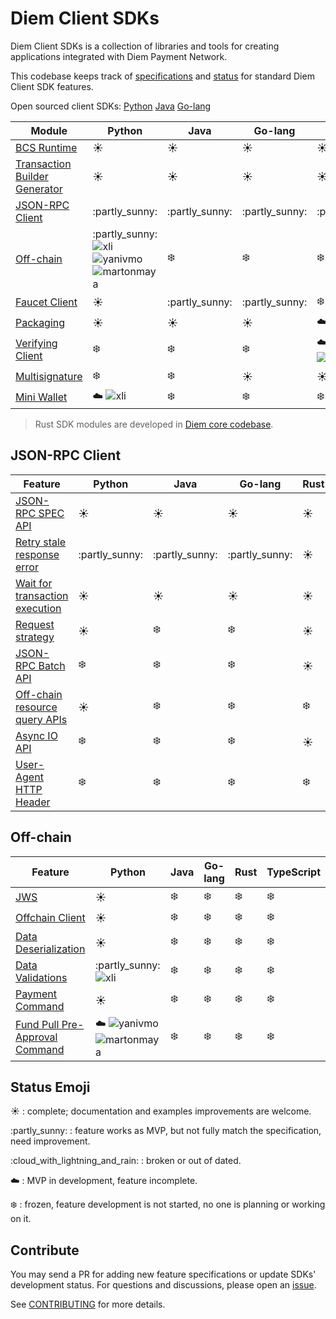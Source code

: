 # Diem Client SDKs

Diem Client SDKs is a collection of libraries and tools for creating applications integrated with Diem Payment Network.

This codebase keeps track of [specifications](specs) and [status](status.md) for standard Diem Client SDK features.

Open sourced client SDKs: [Python][l1] [Java][l2] [Go-lang][l3]

| Module                             | Python                                          | Java            | Go-lang         | Rust                  | TypeScript      | C#          | C++                                 |
|------------------------------------|-------------------------------------------------|-----------------|-----------------|-----------------------|-----------------|-------------|-------------------------------------|
| [BCS Runtime][1]                   | :sunny:                                         | :sunny:         | :sunny:         | :sunny:               | :partly\_sunny: | :sunny:     | :sunny:                             |
| [Transaction Builder Generator][2] | :sunny:                                         | :sunny:         | :sunny:         | :sunny:               | :snowflake:     | :snowflake: | :partly\_sunny:                     |
| [JSON-RPC Client][3]               | :partly\_sunny:                                 | :partly\_sunny: | :partly\_sunny: | :partly\_sunny:       | :partly\_sunny: | :snowflake: | :cloud\_with\_lightning\_and\_rain: |
| [Off-chain][4]                     | :partly\_sunny: ![xli] ![yanivmo] ![martonmaya] | :snowflake:     | :snowflake:     | :snowflake:           | :snowflake:     | :snowflake: | :snowflake:                         |
| [Faucet Client][5]                 | :sunny:                                         | :partly\_sunny: | :partly\_sunny: | :snowflake:           | :partly\_sunny: | :snowflake: | :snowflake:                         |
| [Packaging][6]                     | :sunny:                                         | :sunny:         | :sunny:         | :cloud: ![bmwill]     | :snowflake:     | :snowflake: | :snowflake:                         |
| [Verifying Client][7]              | :snowflake:                                     | :snowflake:     | :snowflake:     | :cloud: ![anomalroil] | :snowflake:     | :snowflake: | :snowflake:                         |
| [Multisignature][8]                | :snowflake:                                     | :snowflake:     | :sunny:         | :sunny:               | :snowflake:     | :snowflake: | :snowflake:                         |
| [Mini Wallet][9]                   | :cloud: ![xli]                                  | :snowflake:     | :snowflake:     | :snowflake:           | :snowflake:     | :snowflake: | :snowflake:                         |


> Rust SDK modules are developed in [Diem core codebase](https://github.com/diem/diem).


## JSON-RPC Client

| Feature                              | Python          | Java            | Go-lang         | Rust        | TypeScript  |
|--------------------------------------|-----------------|-----------------|-----------------|-------------|-------------|
| [JSON-RPC SPEC API][c1]              | :sunny:         | :sunny:         | :sunny:         | :sunny:     | :sunny:     |
| [Retry stale response error][c2]     | :partly\_sunny: | :partly\_sunny: | :partly\_sunny: | :sunny:     | :cloud:     |
| [Wait for transaction execution][c3] | :sunny:         | :sunny:         | :sunny:         | :sunny:     | :sunny:     |
| [Request strategy][c4]               | :sunny:         | :snowflake:     | :snowflake:     | :sunny:     | :snowflake: |
| [JSON-RPC Batch API][c5]             | :snowflake:     | :snowflake:     | :snowflake:     | :sunny:     | :snowflake: |
| [Off-chain resource query APIs][c6]  | :sunny:         | :snowflake:     | :snowflake:     | :snowflake: | :snowflake: |
| [Async IO API][c7]                   | :snowflake:     | :snowflake:     | :snowflake:     | :sunny:     | :snowflake: |
| [User-Agent HTTP Header][c8]         | :snowflake:     | :snowflake:     | :snowflake:     | :snowflake: | :snowflake: |


## Off-chain

| Feature                              | Python                           | Java        | Go-lang     | Rust        | TypeScript  |
|--------------------------------------|----------------------------------|-------------|-------------|-------------|-------------|
| [JWS][o1]                            | :sunny:                          | :snowflake: | :snowflake: | :snowflake: | :snowflake: |
| [Offchain Client][o2]                | :sunny:                          | :snowflake: | :snowflake: | :snowflake: | :snowflake: |
| [Data Deserialization][o3]           | :sunny:                          | :snowflake: | :snowflake: | :snowflake: | :snowflake: |
| [Data Validations][o4]               | :partly\_sunny: ![xli]           | :snowflake: | :snowflake: | :snowflake: | :snowflake: |
| [Payment Command][o5]                | :sunny:                          | :snowflake: | :snowflake: | :snowflake: | :snowflake: |
| [Fund Pull Pre-Approval Command][o6] | :cloud: ![yanivmo] ![martonmaya] | :snowflake: | :snowflake: | :snowflake: | :snowflake: |


## Status Emoji

:sunny: : complete; documentation and examples improvements are welcome.

:partly\_sunny: : feature works as MVP, but not fully match the specification, need improvement.

:cloud\_with\_lightning\_and\_rain: : broken or out of dated.

:cloud: : MVP in development, feature incomplete.

:snowflake: : frozen, feature development is not started, no one is planning or working on it.

## Contribute

You may send a PR for adding new feature specifications or update SDKs' development status.
For questions and discussions, please open an [issue](https://github.com/diem/client-sdks/issues).

See [CONTRIBUTING](CONTRIBUTING.md) for more details.


[1]: specs/bcs_runtime.md
[2]: specs/transaction_builder_generator.md
[3]: #user-content-json-rpc-client
[4]: #user-content-off-chain
[5]: specs/faucet_client.md
[6]: specs/packaging.md
[7]: specs/verifying_client.md
[8]: https://github.com/diem/diem/tree/master/specifications/crypto#multi-signatures
[9]: specs/mini_wallet.md

[c1]: specs/json_rpc_client.md#user-content-json-rpc-spec-api
[c2]: specs/json_rpc_client.md#user-content-retry-stale-response-error
[c3]: specs/json_rpc_client.md#user-content-wait-for-transactoin-execution
[c4]: specs/json_rpc_client.md#user-content-request-strategy
[c5]: specs/json_rpc_client.md#user-content-json-rpc-batch-requests
[c6]: specs/json_rpc_client.md#user-content-off-chain-resource-query-apis
[c7]: specs/json_rpc_client.md#user-content-async-io
[c8]: specs/json_rpc_client.md#user-content-user-agent-http-header

[f1]: specs/faucet_client.md#user-content-mint-coins
[f2]: specs/faucet_client.md#user-content-create-dd-account

[o1]: specs/off_chain.md#user-content-jws
[o2]: specs/off_chain.md#user-content-offchain-client
[o3]: specs/off_chain.md#user-content-data-deserialization
[o4]: specs/off_chain.md#user-content-data-validations
[o5]: specs/off_chain.md#user-content-payment-command
[o6]: specs/off_chain.md#user-content-fund-pull-pre-approval-command

[l1]: https://github.com/diem/client-sdk-python
[l2]: https://github.com/diem/client-sdk-java
[l3]: https://github.com/diem/client-sdk-go

[xli]: https://github.com/xli.png?size=20 "@xli"
[bmwill]: https://github.com/bmwill.png?size=20 "@bmwill"
[anomalroil]: https://github.com/anomalroil.png?size=20 "@anomalroil"
[yanivmo]: https://github.com/yanivmo.png?size=20 "@yanivmo"
[martonmaya]: https://github.com/martonmaya.png?size=20 "@martonmaya"
